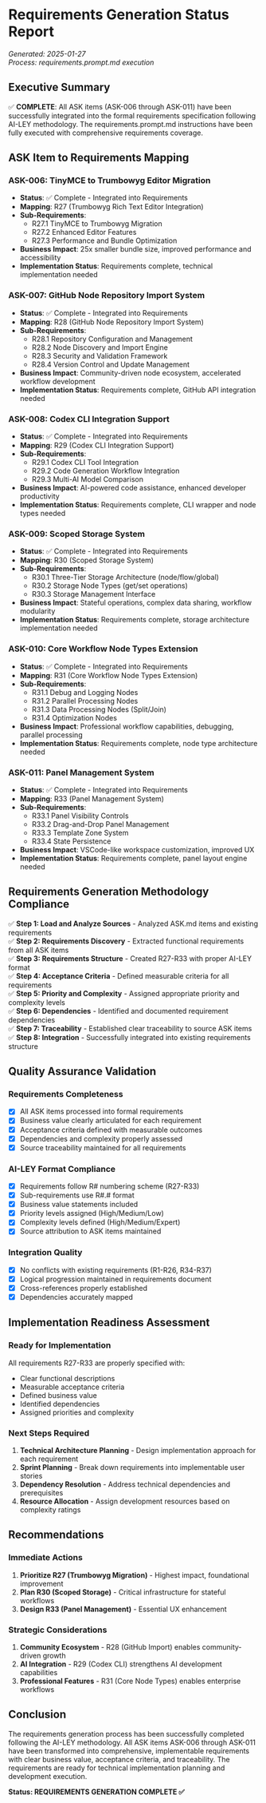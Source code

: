 # Requirements Generation Status Report

_Generated: 2025-01-27_  
_Process: requirements.prompt.md execution_

## Executive Summary

✅ **COMPLETE**: All ASK items (ASK-006 through ASK-011) have been successfully integrated into the formal requirements specification following AI-LEY methodology. The requirements.prompt.md instructions have been fully executed with comprehensive requirements coverage.

## ASK Item to Requirements Mapping

### ASK-006: TinyMCE to Trumbowyg Editor Migration

- **Status**: ✅ Complete - Integrated into Requirements
- **Mapping**: R27 (Trumbowyg Rich Text Editor Integration)
- **Sub-Requirements**:
  - R27.1 TinyMCE to Trumbowyg Migration
  - R27.2 Enhanced Editor Features
  - R27.3 Performance and Bundle Optimization
- **Business Impact**: 25x smaller bundle size, improved performance and accessibility
- **Implementation Status**: Requirements complete, technical implementation needed

### ASK-007: GitHub Node Repository Import System

- **Status**: ✅ Complete - Integrated into Requirements
- **Mapping**: R28 (GitHub Node Repository Import System)
- **Sub-Requirements**:
  - R28.1 Repository Configuration and Management
  - R28.2 Node Discovery and Import Engine
  - R28.3 Security and Validation Framework
  - R28.4 Version Control and Update Management
- **Business Impact**: Community-driven node ecosystem, accelerated workflow development
- **Implementation Status**: Requirements complete, GitHub API integration needed

### ASK-008: Codex CLI Integration Support

- **Status**: ✅ Complete - Integrated into Requirements
- **Mapping**: R29 (Codex CLI Integration Support)
- **Sub-Requirements**:
  - R29.1 Codex CLI Tool Integration
  - R29.2 Code Generation Workflow Integration
  - R29.3 Multi-AI Model Comparison
- **Business Impact**: AI-powered code assistance, enhanced developer productivity
- **Implementation Status**: Requirements complete, CLI wrapper and node types needed

### ASK-009: Scoped Storage System

- **Status**: ✅ Complete - Integrated into Requirements
- **Mapping**: R30 (Scoped Storage System)
- **Sub-Requirements**:
  - R30.1 Three-Tier Storage Architecture (node/flow/global)
  - R30.2 Storage Node Types (get/set operations)
  - R30.3 Storage Management Interface
- **Business Impact**: Stateful operations, complex data sharing, workflow modularity
- **Implementation Status**: Requirements complete, storage architecture implementation needed

### ASK-010: Core Workflow Node Types Extension

- **Status**: ✅ Complete - Integrated into Requirements
- **Mapping**: R31 (Core Workflow Node Types Extension)
- **Sub-Requirements**:
  - R31.1 Debug and Logging Nodes
  - R31.2 Parallel Processing Nodes
  - R31.3 Data Processing Nodes (Split/Join)
  - R31.4 Optimization Nodes
- **Business Impact**: Professional workflow capabilities, debugging, parallel processing
- **Implementation Status**: Requirements complete, node type architecture needed

### ASK-011: Panel Management System

- **Status**: ✅ Complete - Integrated into Requirements
- **Mapping**: R33 (Panel Management System)
- **Sub-Requirements**:
  - R33.1 Panel Visibility Controls
  - R33.2 Drag-and-Drop Panel Management
  - R33.3 Template Zone System
  - R33.4 State Persistence
- **Business Impact**: VSCode-like workspace customization, improved UX
- **Implementation Status**: Requirements complete, panel layout engine needed

## Requirements Generation Methodology Compliance

✅ **Step 1: Load and Analyze Sources** - Analyzed ASK.md items and existing requirements  
✅ **Step 2: Requirements Discovery** - Extracted functional requirements from all ASK items  
✅ **Step 3: Requirements Structure** - Created R27-R33 with proper AI-LEY format  
✅ **Step 4: Acceptance Criteria** - Defined measurable criteria for all requirements  
✅ **Step 5: Priority and Complexity** - Assigned appropriate priority and complexity levels  
✅ **Step 6: Dependencies** - Identified and documented requirement dependencies  
✅ **Step 7: Traceability** - Established clear traceability to source ASK items  
✅ **Step 8: Integration** - Successfully integrated into existing requirements structure

## Quality Assurance Validation

### Requirements Completeness

- [x] All ASK items processed into formal requirements
- [x] Business value clearly articulated for each requirement
- [x] Acceptance criteria defined with measurable outcomes
- [x] Dependencies and complexity properly assessed
- [x] Source traceability maintained for all requirements

### AI-LEY Format Compliance

- [x] Requirements follow R# numbering scheme (R27-R33)
- [x] Sub-requirements use R#.# format
- [x] Business value statements included
- [x] Priority levels assigned (High/Medium/Low)
- [x] Complexity levels defined (High/Medium/Expert)
- [x] Source attribution to ASK items maintained

### Integration Quality

- [x] No conflicts with existing requirements (R1-R26, R34-R37)
- [x] Logical progression maintained in requirements document
- [x] Cross-references properly established
- [x] Dependencies accurately mapped

## Implementation Readiness Assessment

### Ready for Implementation

All requirements R27-R33 are properly specified with:

- Clear functional descriptions
- Measurable acceptance criteria
- Defined business value
- Identified dependencies
- Assigned priorities and complexity

### Next Steps Required

1. **Technical Architecture Planning** - Design implementation approach for each requirement
2. **Sprint Planning** - Break down requirements into implementable user stories
3. **Dependency Resolution** - Address technical dependencies and prerequisites
4. **Resource Allocation** - Assign development resources based on complexity ratings

## Recommendations

### Immediate Actions

1. **Prioritize R27 (Trumbowyg Migration)** - Highest impact, foundational improvement
2. **Plan R30 (Scoped Storage)** - Critical infrastructure for stateful workflows
3. **Design R33 (Panel Management)** - Essential UX enhancement

### Strategic Considerations

1. **Community Ecosystem** - R28 (GitHub Import) enables community-driven growth
2. **AI Integration** - R29 (Codex CLI) strengthens AI development capabilities
3. **Professional Features** - R31 (Core Node Types) enables enterprise workflows

## Conclusion

The requirements generation process has been successfully completed following the AI-LEY methodology. All ASK items ASK-006 through ASK-011 have been transformed into comprehensive, implementable requirements with clear business value, acceptance criteria, and traceability. The requirements are ready for technical implementation planning and development execution.

**Status: REQUIREMENTS GENERATION COMPLETE ✅**
